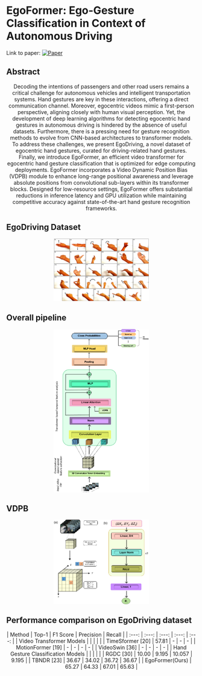 # EgoFormer: Ego-Gesture Classification in Context of Autonomous Driving <br/>
 Link to paper: [![Paper](https://img.shields.io/badge/paper-IEEE%20Sensors-blue)](https://ieeexplore.ieee.org/document/10508297)

## Abstract <br/>
<p align="center"> Decoding the intentions of passengers and other road users remains a critical challenge for autonomous vehicles and intelligent transportation systems. Hand gestures are key in these interactions, offering a direct communication channel. Moreover, egocentric videos mimic a first-person perspective, aligning closely with human visual perception. Yet, the development of deep learning algorithms for detecting egocentric hand gestures in autonomous driving is hindered by the absence of useful datasets. Furthermore, there is a pressing need for gesture recognition methods to evolve from CNN-based architectures to transformer models. To address these challenges, we present EgoDriving, a novel dataset of egocentric hand gestures, curated for driving-related hand gestures. Finally, we introduce EgoFormer, an efficient video transformer for egocentric hand gesture classification that is optimized for edge computing deployments. EgoFormer incorporates a Video Dynamic Position Bias (VDPB) module to enhance long-range positional awareness and leverage absolute positions from convolutional sub-layers within its transformer blocks. Designed for low-resource settings, EgoFormer offers substantial reductions in inference latency and GPU utilization while maintaining competitive accuracy against state-of-the-art hand gesture recognition frameworks.</p>

## EgoDriving Dataset
<p align="center">
<img src = "images/Qazi3_Hand_gestures.jpg " alt="Raw image" width="50%"/>
</p>

## Overall pipeline
<p align="center">
<img src = "images/Egoformer_pipeline.png " alt="Raw image" width="50%" align="center"/>
</p>

## VDPB
<p align="center">
<img src = "images/VDPB.png " alt="Raw image" width="50%" align="center"/>
</p>

## Performance comparison on EgoDriving dataset
<div align="center">
| Method | Top-1 | F1 Score | Precision | Recall |
| :---: | :---: | :---: | :---: | :---: |
| Video Transformer Models |  |  |  |  |
| TimeSformer [20] | 57.81 | - | - | - |
| MotionFormer [19] | - | - | - | - |
| VideoSwin [36] | - | - | - | - |
| Hand Gesture Classification Models |  |  |  |  |
| RGDC [30] | 10.00 | 9.195 | 10.057 | 9.195 |
| TBNDR [23] | 36.67 | 34.02 | 36.72 | 36.67 |
| EgoFormer(Ours) | 65.27 | 64.33 | 67.01 | 65.63 |
</div>
